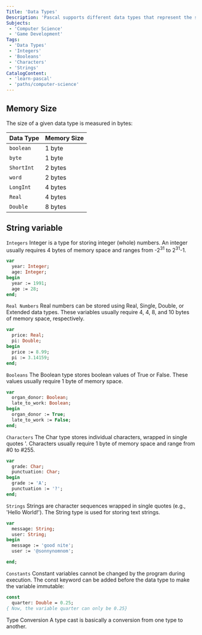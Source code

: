 ```yaml
---
Title: 'Data Types'
Description: 'Pascal supports different data types that represent the size and kind of values being stored in memory.'
Subjects:
 - 'Computer Science'
 - 'Game Development'
Tags:
 - 'Data Types'
 - 'Integers'
 - 'Booleans'
 - 'Characters'
 - 'Strings'
CatalogContent:
 - 'learn-pascal'
 - 'paths/computer-science'
---
```

## Memory Size
The size of a given data type is measured in bytes:

| Data Type     | Memory Size |
| ------------- | ----------- |
| `boolean`     | 1 byte      |
| `byte`        | 1 byte      |
| `ShortInt`    | 2 bytes     |
| `word`        | 2 bytes     |
| `LongInt`     | 4 bytes     |
| `Real`        | 4 bytes     |
| `Double`      | 8 bytes     |


## String	variable
`Integers`
Integer is a type for storing integer (whole) numbers. An integer usually requires 4 bytes of memory space and ranges from -2<sup>31</sup> to 2<sup>31</sup>-1.

```pascal
var
  year: Integer;
  age: Integer;
begin
  year := 1991;
  age := 28;
end;
```

`Real Numbers`
Real numbers can be stored using Real, Single, Double, or Extended data types. These variables usually require 4, 4, 8, and 10 bytes of memory space, respectively.

```pascal
var
  price: Real;
  pi: Double;
begin
  price := 8.99;
  pi := 3.14159;
end;
```

`Booleans`
The Boolean type stores boolean values of True or False. These values usually require 1 byte of memory space.

```pascal
var
  organ_donor: Boolean;
  late_to_work: Boolean;
begin
  organ_donor := True;
  late_to_work := False;
end;
```

`Characters`
The Char type stores individual characters, wrapped in single quotes '. Characters usually require 1 byte of memory space and range from #0 to #255.

```pascal
var
  grade: Char;
  punctuation: Char;
begin
  grade := 'A';
  punctuation := '?';
end;
```

`Strings`
Strings are character sequences wrapped in single quotes (e.g., 'Hello World!').
The String type is used for storing text strings.

```pascal
var
  message: String;
  user: String;
begin
  message := 'good nite';
  user := '@sonnynomnom';

end;
```

`Constants`
Constant variables cannot be changed by the program during execution. The const keyword can be added before the data type to make the variable immutable:

```pascal
const
  quarter: Double = 0.25;
{ Now, the variable quarter can only be 0.25}
  ```

Type Conversion
A type cast is basically a conversion from one type to another.